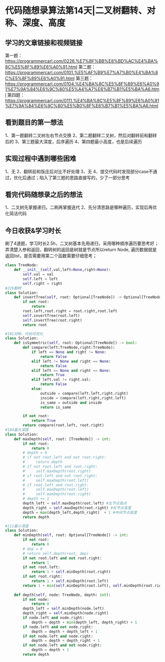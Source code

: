 # 代码随想录算法第14天|二叉树翻转、对称、深度、高度
## 学习的文章链接和视频链接
第一题：https://programmercarl.com/0226.%E7%BF%BB%E8%BD%AC%E4%BA%8C%E5%8F%89%E6%A0%91.html
第二题：https://programmercarl.com/0101.%E5%AF%B9%E7%A7%B0%E4%BA%8C%E5%8F%89%E6%A0%91.html
第三题：https://programmercarl.com/0104.%E4%BA%8C%E5%8F%89%E6%A0%91%E7%9A%84%E6%9C%80%E5%A4%A7%E6%B7%B1%E5%BA%A6.html
第四题：https://programmercarl.com/0111.%E4%BA%8C%E5%8F%89%E6%A0%91%E7%9A%84%E6%9C%80%E5%B0%8F%E6%B7%B1%E5%BA%A6.html
## 看到题目的第一想法
1、第一题翻转二叉树左右节点交换
2、第二题翻转二叉树，然后对翻转前和翻转后的
3、第三题最大深度，后序遍历
4、第四题最小高度，也是后续遍历
## 实现过程中遇到哪些困难 
1、无
2、翻转前和饭庄后对比不好处理
3、无
4、提交代码时发现部分case不通过，优化后通过；陷入了第三题的思路直接写的，少了一部分思考
## 看完代码随想录之后的想法 
1、二叉树先掌握递归，二刷再掌握迭代
2、先分清思路是哪种遍历，实现后再优化简洁代码
## 今日收获&学习时长
刷了4道题，学习时长2.5h，二叉树基本先用递归，采用哪种顺序遍历要思考好；弄清楚入参和返回，翻转树的返回是树就是节点所以return Node, 遍历数据就是返回list，是否需要用第二个函数需要仔细思考；
```Python
class TreeNode:
    def __init__(self,val,left=None,right=None):
        self.val = val
        self.left = left
        self.right = right
#226翻转
class Solution:
    def invertTree(self, root: Optional[TreeNode]) -> Optional[TreeNode]:
        if not root:
            return 
        root.left,root.right = root.right,root.left
        self.invertTree(root.left)
        self.invertTree(root.right)
        return root

#101对称，代码可优化
class Solution:
    def isSymmetric(self, root: Optional[TreeNode]) -> bool:
        def compare(left:TreeNode,right:TreeNode):
            if left == None and right != None:
                return False
            elif left != None and right == None:
                return False
            elif left == None and right == None:
                return True
            elif left.val != right.val:
                return False
            else:
                outside = compare(left.left,right.right)
                inside = compare(left.right,right.left)
                is_same = outside and inside
                return is_same

        if not root:
            return True
        return compare(root.left, root.right)
#104最大深度
class Solution:
    def maxDepth(self, root: [TreeNode]) -> int:
        if not root:
            return 0
        # depth = 0
        # if not root.left and not root.right:
        #     return depth
        # if not root.left and root.right:
        #     self.maxDepth(root.right)
        # if root.left and not root.right:
        #     self.maxDepth(root.left)
        # if root.left and root.right:
        #     self.maxDepth(root.left)
        #     self.maxDepth(root.right)
        # depth += 1
        depth_left = self.maxDepth(root.left) #左节点高点
        depth_right = self.maxDepth(root.right) #右节点高度
        depth = max(depth_left,depth_right)  + 1 #中间节点高度
        return depth

#111最小深度
class Solution:
    def minDepth(self, root: Optional[TreeNode]) -> int:
        if not root:
            return 0
        # dep = 0
        # return self.depth(root, dep)
        if not root.left and not root.right:
            return 1
        if not root.left:
            return 1 + self.minDepth(root.right)
        if not root.right:
            return 1 + self.minDepth(root.left)
        return 1 + min(self.minDepth(root.left), self.minDepth(root.right))
        
    def depth(self, node: TreeNode, depth: int):
        if not node:
            return 0
        depth_left = self.minDepth(node.left)
        depth_right = self.minDepth(node.right)
        if node.left and node.right:
            depth = depth + min(depth_left, depth_right) + 1
        if node.left and not node.right:
            depth = depth + depth_left + 1
        if not node.left and node.right:
            depth = depth + depth_right + 1
        if not node.left and not node.right:
            depth = depth + 1
        return depth
```
